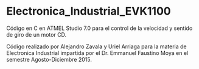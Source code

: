 # Electronica_Industrial_EVK1100
Código en C en ATMEL Studio 7.0 para el control de la velocidad y sentido de giro de un motor CD.

Código realizado por Alejandro Zavala y Uriel Arriaga para la materia de Electronica Industrial
impartida por el Dr. Emmanuel Faustino Moya en el semestre Agosto-Diciembre 2015.
